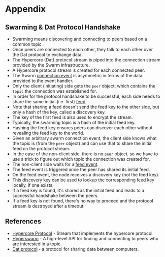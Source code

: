 # Appendix

## Swarming & Dat Protocol Handshake

* Swarming means discovering and connecting to peers based on a common topic. 
* Once peers are connected to each other, they talk to each other over the Dat protocol to exchange data.
* The Hypercore (Dat) protocol stream is piped into the connection stream provided by the Swarm infrastructure.
* A Hypercore protocol stream is created for each connected peer.
* The Swarm [connection event](https://github.com/hyperswarm/hyperswarm#swarmonconnection-socket-details--) is asymmetric in terms of the data provided to the event handler.
* Only the client (initiating) side gets the `peer` object, which contains the `topic` the connection was established for.
* In order for the protocol handshake to be successful, each side needs to share the same initial (i.e. first) [feed](https://github.com/mafintosh/hypercore-protocol#var-feed--streamfeedkey).
* Note that sharing a feed doesn't send the feed key to the other side, but only a hash of the key, called a discovery key.
* The key of the first feed is also used to encrypt the stream.
* Typically, the swarming topic is a hash of the initial feed key.
* Hashing the feed key ensures peers can discover each other without revealing the feed key to the world.
* Given an arbitrary swarm connection event, the client side knows what the topic is (from the `peer` object) and can use that to share the initial feed on the protocol stream.
* In the case of the non-client side, there is no `peer` object, so we have to use a trick to figure out which topic the connection was created for.
* The non-client side waits for a [feed event](https://github.com/mafintosh/hypercore-protocol#streamonfeed-discoverykey).
* The feed event is triggered once the peer has shared its initial feed.
* On the feed event, the node receives a discovery key (not the feed key).
* This discovery key can be used to lookup the corresponding feed key locally, if one exists.
* If a feed key is found, it's shared as the initial feed and leads to a successful handshake between the peers.
* If a feed key is not found, there's no way to proceed and the protocol stream is destroyed after a timeout.

## References

* [Hypercore Protocol](https://github.com/mafintosh/hypercore-protocol) - Stream that implements the hypercore protocol.
* [Hyperswarm](https://github.com/hyperswarm/hyperswarm) - A high-level API for finding and connecting to peers who are interested in a topic.
* [Dat protocol](https://datprotocol.github.io/how-dat-works/) - a protocol for sharing data between computers.

